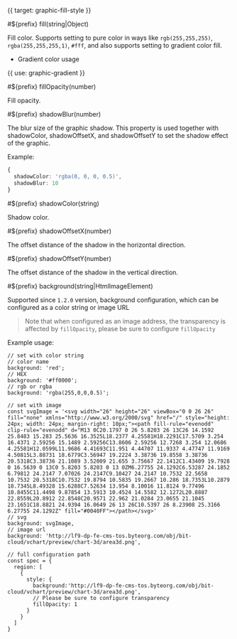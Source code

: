 {{ target: graphic-fill-style }}

<!-- IFillStyle -->

#${prefix} fill(string|Object)

Fill color. Supports setting to pure color in ways like `rgb(255,255,255)`, `rgba(255,255,255,1)`, `#fff`, and also supports setting to gradient color fill.

- Gradient color usage

{{ use: graphic-gradient }}

#${prefix} fillOpacity(number)

Fill opacity.

#${prefix} shadowBlur(number)

The blur size of the graphic shadow. This property is used together with shadowColor, shadowOffsetX, and shadowOffsetY to set the shadow effect of the graphic.

Example:

```ts
{
  shadowColor: 'rgba(0, 0, 0, 0.5)',
  shadowBlur: 10
}
```

#${prefix} shadowColor(string)

Shadow color.

#${prefix} shadowOffsetX(number)

The offset distance of the shadow in the horizontal direction.

#${prefix} shadowOffsetY(number)

The offset distance of the shadow in the vertical direction.

#${prefix} background(string|HtmlImageElement)

Supported since `1.2.0` version, background configuration, which can be configured as a color string or image URL

> Note that when configured as an image address, the transparency is affected by `fillOpacity`, please be sure to configure `fillOpacity`

Example usage:

```
// set with color string
// color name
background: 'red';
// HEX
background: '#ff0000';
// rgb or rgba
background: 'rgba(255,0,0,0.5)';

// set with image
const svgImage = '<svg width="26" height="26" viewBox="0 0 26 26" fill="none" xmlns="http://www.w3.org/2000/svg" href="/" style="height: 24px; width: 24px; margin-right: 10px;"><path fill-rule="evenodd" clip-rule="evenodd" d="M13 0C20.1797 0 26 5.8203 26 13C26 14.1592 25.8483 15.283 25.5636 16.3525L18.2377 4.25581H18.2291C17.5709 3.254 16.4371 2.59256 15.1489 2.59256C13.8606 2.59256 12.7268 3.254 12.0686 4.25581H12.0599L11.9686 4.41693C11.951 4.44707 11.9337 4.47747 11.9169 4.50815L3.88731 18.6779C3.56947 19.2224 3.38736 19.8558 3.38736 20.5318C3.38736 21.1089 3.52009 21.655 3.75667 22.1412C1.43409 19.7928 0 16.5639 0 13C0 5.8203 5.8203 0 13 0ZM6.27755 24.1292C6.53287 24.1852 6.79812 24.2147 7.07026 24.2147C9.10427 24.2147 10.7532 22.5658 10.7532 20.5318C10.7532 19.8794 10.5835 19.2667 10.286 18.7353L10.2879 18.7345L8.49328 15.6288C7.52634 13.954 8.10016 11.8124 9.77496 10.8455C11.4498 9.87854 13.5913 10.4524 14.5582 12.1272L20.8887 22.8559L20.8912 22.8548C20.9571 22.962 21.0284 23.0655 21.1045 23.1651C18.8821 24.9394 16.0649 26 13 26C10.5397 26 8.23908 25.3166 6.27755 24.1292Z" fill="#0040FF"></path></svg>'
// svg
background: svgImage,
// image url
background: 'http://lf9-dp-fe-cms-tos.byteorg.com/obj/bit-cloud/vchart/preview/chart-3d/area3d.png',

// full configuration path
const spec = {
  region: [
    {
      style: {
        background:'http://lf9-dp-fe-cms-tos.byteorg.com/obj/bit-cloud/vchart/preview/chart-3d/area3d.png',
        // Please be sure to configure transparency
        fillOpacity: 1
      }
    }
  ]
}

```
